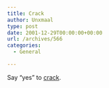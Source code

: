 ```yaml
---
title: Crack
author: Unxmaal
type: post
date: 2001-12-29T00:00:00+00:00
url: /archives/566
categories:
  - General

---
```

Say &#8220;yes&#8221; to [crack][1].

 [1]: http://www.freep.com/features/living/cleave28_20011228.htm "Unless, of course, it's Robert's."